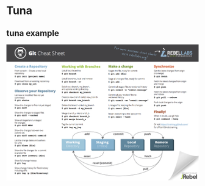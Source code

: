 # Tuna
tuna example 
--------------------------


![Image of Git commands](images/Git-commands-image.png)

